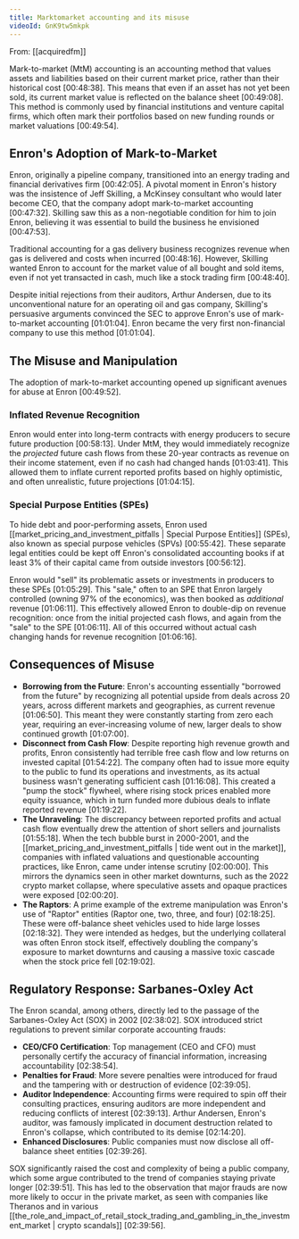 ```yaml
---
title: Marktomarket accounting and its misuse
videoId: GnK9tw5mkpk
---
```


From: [[acquiredfm]] <br/> 

Mark-to-market (MtM) accounting is an accounting method that values assets and liabilities based on their current market price, rather than their historical cost <a class="yt-timestamp" data-t="00:48:38">[00:48:38]</a>. This means that even if an asset has not yet been sold, its current market value is reflected on the balance sheet <a class="yt-timestamp" data-t="00:49:08">[00:49:08]</a>. This method is commonly used by financial institutions and venture capital firms, which often mark their portfolios based on new funding rounds or market valuations <a class="yt-timestamp" data-t="00:49:54">[00:49:54]</a>.

## Enron's Adoption of Mark-to-Market

Enron, originally a pipeline company, transitioned into an energy trading and financial derivatives firm <a class="yt-timestamp" data-t="00:42:05">[00:42:05]</a>. A pivotal moment in Enron's history was the insistence of Jeff Skilling, a McKinsey consultant who would later become CEO, that the company adopt mark-to-market accounting <a class="yt-timestamp" data-t="00:47:32">[00:47:32]</a>. Skilling saw this as a non-negotiable condition for him to join Enron, believing it was essential to build the business he envisioned <a class="yt-timestamp" data-t="00:47:53">[00:47:53]</a>.

Traditional accounting for a gas delivery business recognizes revenue when gas is delivered and costs when incurred <a class="yt-timestamp" data-t="00:48:16">[00:48:16]</a>. However, Skilling wanted Enron to account for the market value of all bought and sold items, even if not yet transacted in cash, much like a stock trading firm <a class="yt-timestamp" data-t="00:48:40">[00:48:40]</a>.

Despite initial rejections from their auditors, Arthur Andersen, due to its unconventional nature for an operating oil and gas company, Skilling's persuasive arguments convinced the SEC to approve Enron's use of mark-to-market accounting <a class="yt-timestamp" data-t="01:01:04">[01:01:04]</a>. Enron became the very first non-financial company to use this method <a class="yt-timestamp" data-t="01:01:04">[01:01:04]</a>.

## The Misuse and Manipulation

The adoption of mark-to-market accounting opened up significant avenues for abuse at Enron <a class="yt-timestamp" data-t="00:49:52">[00:49:52]</a>.

### Inflated Revenue Recognition
Enron would enter into long-term contracts with energy producers to secure future production <a class="yt-timestamp" data-t="00:58:13">[00:58:13]</a>. Under MtM, they would immediately recognize the *projected* future cash flows from these 20-year contracts as revenue on their income statement, even if no cash had changed hands <a class="yt-timestamp" data-t="01:03:41">[01:03:41]</a>. This allowed them to inflate current reported profits based on highly optimistic, and often unrealistic, future projections <a class="yt-timestamp" data-t="01:04:15">[01:04:15]</a>.

### Special Purpose Entities (SPEs)
To hide debt and poor-performing assets, Enron used [[market_pricing_and_investment_pitfalls | Special Purpose Entities]] (SPEs), also known as special purpose vehicles (SPVs) <a class="yt-timestamp" data-t="00:55:42">[00:55:42]</a>. These separate legal entities could be kept off Enron's consolidated accounting books if at least 3% of their capital came from outside investors <a class="yt-timestamp" data-t="00:56:12">[00:56:12]</a>.

Enron would "sell" its problematic assets or investments in producers to these SPEs <a class="yt-timestamp" data-t="01:05:29">[01:05:29]</a>. This "sale," often to an SPE that Enron largely controlled (owning 97% of the economics), was then booked as *additional* revenue <a class="yt-timestamp" data-t="01:06:11">[01:06:11]</a>. This effectively allowed Enron to double-dip on revenue recognition: once from the initial projected cash flows, and again from the "sale" to the SPE <a class="yt-timestamp" data-t="01:06:11">[01:06:11]</a>. All of this occurred without actual cash changing hands for revenue recognition <a class="yt-timestamp" data-t="01:06:16">[01:06:16]</a>.

## Consequences of Misuse

*   **Borrowing from the Future**: Enron's accounting essentially "borrowed from the future" by recognizing all potential upside from deals across 20 years, across different markets and geographies, as current revenue <a class="yt-timestamp" data-t="01:06:50">[01:06:50]</a>. This meant they were constantly starting from zero each year, requiring an ever-increasing volume of new, larger deals to show continued growth <a class="yt-timestamp" data-t="01:07:00">[01:07:00]</a>.
*   **Disconnect from Cash Flow**: Despite reporting high revenue growth and profits, Enron consistently had terrible free cash flow and low returns on invested capital <a class="yt-timestamp" data-t="01:54:22">[01:54:22]</a>. The company often had to issue more equity to the public to fund its operations and investments, as its actual business wasn't generating sufficient cash <a class="yt-timestamp" data-t="01:16:08">[01:16:08]</a>. This created a "pump the stock" flywheel, where rising stock prices enabled more equity issuance, which in turn funded more dubious deals to inflate reported revenue <a class="yt-timestamp" data-t="01:19:22">[01:19:22]</a>.
*   **The Unraveling**: The discrepancy between reported profits and actual cash flow eventually drew the attention of short sellers and journalists <a class="yt-timestamp" data-t="01:55:18">[01:55:18]</a>. When the tech bubble burst in 2000-2001, and the [[market_pricing_and_investment_pitfalls | tide went out in the market]], companies with inflated valuations and questionable accounting practices, like Enron, came under intense scrutiny <a class="yt-timestamp" data-t="02:00:00">[02:00:00]</a>. This mirrors the dynamics seen in other market downturns, such as the 2022 crypto market collapse, where speculative assets and opaque practices were exposed <a class="yt-timestamp" data-t="02:00:20">[02:00:20]</a>.
*   **The Raptors**: A prime example of the extreme manipulation was Enron's use of "Raptor" entities (Raptor one, two, three, and four) <a class="yt-timestamp" data-t="02:18:25">[02:18:25]</a>. These were off-balance sheet vehicles used to hide large losses <a class="yt-timestamp" data-t="02:18:32">[02:18:32]</a>. They were intended as hedges, but the underlying collateral was often Enron stock itself, effectively doubling the company's exposure to market downturns and causing a massive toxic cascade when the stock price fell <a class="yt-timestamp" data-t="02:19:02">[02:19:02]</a>.

## Regulatory Response: Sarbanes-Oxley Act

The Enron scandal, among others, directly led to the passage of the Sarbanes-Oxley Act (SOX) in 2002 <a class="yt-timestamp" data-t="02:38:02">[02:38:02]</a>. SOX introduced strict regulations to prevent similar corporate accounting frauds:
*   **CEO/CFO Certification**: Top management (CEO and CFO) must personally certify the accuracy of financial information, increasing accountability <a class="yt-timestamp" data-t="02:38:54">[02:38:54]</a>.
*   **Penalties for Fraud**: More severe penalties were introduced for fraud and the tampering with or destruction of evidence <a class="yt-timestamp" data-t="02:39:05">[02:39:05]</a>.
*   **Auditor Independence**: Accounting firms were required to spin off their consulting practices, ensuring auditors are more independent and reducing conflicts of interest <a class="yt-timestamp" data-t="02:39:13">[02:39:13]</a>. Arthur Andersen, Enron's auditor, was famously implicated in document destruction related to Enron's collapse, which contributed to its demise <a class="yt-timestamp" data-t="02:14:20">[02:14:20]</a>.
*   **Enhanced Disclosures**: Public companies must now disclose all off-balance sheet entities <a class="yt-timestamp" data-t="02:39:26">[02:39:26]</a>.

SOX significantly raised the cost and complexity of being a public company, which some argue contributed to the trend of companies staying private longer <a class="yt-timestamp" data-t="02:39:51">[02:39:51]</a>. This has led to the observation that major frauds are now more likely to occur in the private market, as seen with companies like Theranos and in various [[the_role_and_impact_of_retail_stock_trading_and_gambling_in_the_investment_market | crypto scandals]] <a class="yt-timestamp" data-t="02:39:56">[02:39:56]</a>.